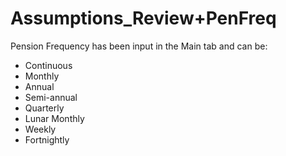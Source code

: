 # Assumptions_Review+PenFreq

Pension Frequency has been input in the Main tab and can be:  
-   Continuous  
-   Monthly  
-   Annual  
-   Semi-annual  
-   Quarterly  
-   Lunar Monthly  
-   Weekly  
-   Fortnightly
